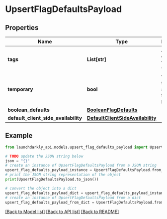# UpsertFlagDefaultsPayload


## Properties

Name | Type | Description | Notes
------------ | ------------- | ------------- | -------------
**tags** | **List[str]** | A list of default tags for each flag | 
**temporary** | **bool** | Whether the flag should be temporary by default | 
**boolean_defaults** | [**BooleanFlagDefaults**](BooleanFlagDefaults.md) |  | 
**default_client_side_availability** | [**DefaultClientSideAvailability**](DefaultClientSideAvailability.md) |  | 

## Example

```python
from launchdarkly_api.models.upsert_flag_defaults_payload import UpsertFlagDefaultsPayload

# TODO update the JSON string below
json = "{}"
# create an instance of UpsertFlagDefaultsPayload from a JSON string
upsert_flag_defaults_payload_instance = UpsertFlagDefaultsPayload.from_json(json)
# print the JSON string representation of the object
print(UpsertFlagDefaultsPayload.to_json())

# convert the object into a dict
upsert_flag_defaults_payload_dict = upsert_flag_defaults_payload_instance.to_dict()
# create an instance of UpsertFlagDefaultsPayload from a dict
upsert_flag_defaults_payload_from_dict = UpsertFlagDefaultsPayload.from_dict(upsert_flag_defaults_payload_dict)
```
[[Back to Model list]](../README.md#documentation-for-models) [[Back to API list]](../README.md#documentation-for-api-endpoints) [[Back to README]](../README.md)


